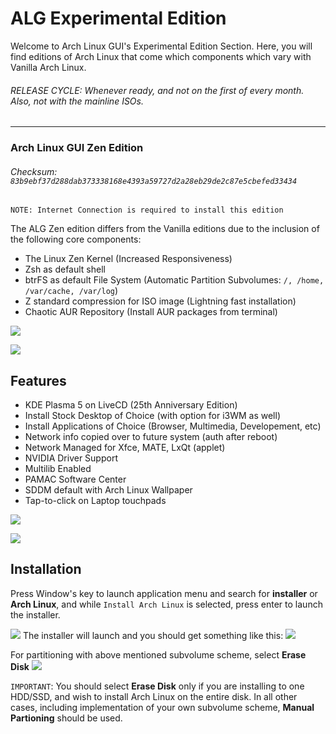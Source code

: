 # ALG Experimental Edition

Welcome to Arch Linux GUI's Experimental Edition Section. Here, you will find editions of Arch Linux that come which components which vary with Vanilla Arch Linux.

###### RELEASE CYCLE: _Whenever ready, and not on the first of every month. Also, not with the mainline ISOs._
---
###  Arch Linux GUI Zen Edition
###### Checksum: `83b9ebf37d288dab373338168e4393a59727d2a28eb29de2c87e5cbefed33434`
`NOTE: Internet Connection is required to install this edition`

The ALG Zen edition differs from the Vanilla editions due to the inclusion of the following core components:
- The Linux Zen Kernel (Increased Responsiveness)
- Zsh as default shell
- btrFS as default File System (Automatic Partition Subvolumes: `/, /home, /var/cache, /var/log`)
- Z standard compression for ISO image (Lightning fast installation)
- Chaotic AUR Repository (Install AUR packages from terminal)

![](https://raw.githubusercontent.com/arch-linux-gui/artwork/master/desktop-screenshots/desktop-ss/experimental/zen-fetch.png)

![](https://raw.githubusercontent.com/arch-linux-gui/artwork/master/desktop-screenshots/desktop-ss/experimental/btrfs-duf.png)

## Features
- KDE Plasma 5 on LiveCD (25th Anniversary Edition)
- Install Stock Desktop of Choice (with option for i3WM as well)
- Install Applications of Choice (Browser, Multimedia, Developement, etc)
- Network info copied over to future system (auth after reboot)
- Network Managed for Xfce, MATE, LxQt (applet)
- NVIDIA Driver Support
- Multilib Enabled
- PAMAC Software Center
- SDDM default with Arch Linux Wallpaper
- Tap-to-click on Laptop touchpads

![](https://raw.githubusercontent.com/arch-linux-gui/artwork/master/desktop-screenshots/desktop-ss/experimental/choose-desktop.png)

![](https://raw.githubusercontent.com/arch-linux-gui/artwork/master/desktop-screenshots/desktop-ss/experimental/software.png)

## Installation
Press Window's key to launch application menu and search for **installer** or **Arch Linux**, and while `Install Arch Linux` is selected, press enter to launch the installer.

![](https://raw.githubusercontent.com/arch-linux-gui/artwork/master/desktop-screenshots/desktop-ss/experimental/install.png)
The installer will launch and you should get something like this:
![](https://raw.githubusercontent.com/arch-linux-gui/artwork/master/desktop-screenshots/desktop-ss/experimental/installer.png)

For partitioning with above mentioned subvolume scheme, select **Erase Disk**
![](https://raw.githubusercontent.com/arch-linux-gui/artwork/master/desktop-screenshots/desktop-ss/experimental/btrfs.png)

`IMPORTANT`: You should select **Erase Disk** only if you are installing to one HDD/SSD, and wish to install Arch Linux on the entire disk. In all other cases, including implementation of your own subvolume scheme, **Manual Partioning** should be used.
